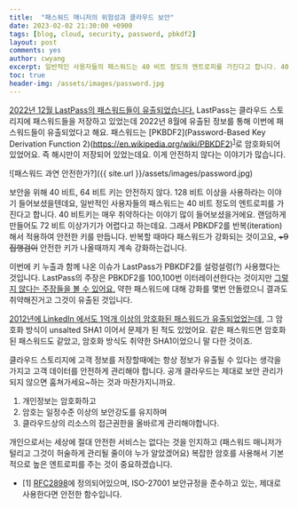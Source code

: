 ```yaml
---
title:  "패스워드 매니저의 위험성과 클라우드 보안"
date: 2023-02-02 21:30:00 +0900
tags: [blog, cloud, security, password, pbkdf2]
layout: post
comments: yes
author: cwyang
excerpt: 일반적인 사용자들의 패스워드는 40 비트 정도의 엔트로피를 가진다고 합니다. 40 비트 키는 매우 취약하다는 이야기 많이 들어보셨을거에요. 랜덤하게 만들어도 72 비트 이상가기가 어렵다고 하는데요. 그래서 PBKDF2를 반복(iteration)해서 적용하여 안전한 키를 만듭니다.
toc: true
header-img: /assets/images/password.jpg
---
```

[2022년 12월 LastPass의 패스워드들이 유출되었습니다.](https://blog.lastpass.com/2022/12/notice-of-recent-security-incident/)
LastPass는 클라우드 스토리지에 패스워드들을 저장하고 있었는데
2022년 8월에 유출된 정보를 통해 이번에 패스워드들이 유출되었다고 해요.
패스워드는 [PKBDF2](Password-Based Key Derivation Function 2)(https://en.wikipedia.org/wiki/PBKDF2)<sup>[1](#footnode1)</sup>로 암호화되어 있었어요. 즉 해시만이 저장되어 있었는데요. 이게 안전하지 않다는 이야기가 많습니다.

![패스워드 과연 안전한가?]({{ site.url }}/assets/images/password.jpg)

보안을 위해 40 비트, 64 비트 키는 안전하지 않다. 128 비트 이상을 사용하라는 이야기 들어보셨을텐데요,
일반적인 사용자들의 패스워드는 40 비트 정도의 엔트로피를 가진다고 합니다.
40 비트키는 매우 취약하다는 이야기 많이 들어보셨을거에요.
랜덤하게 만들어도 72 비트 이상가기가 어렵다고 하는데요.
그래서 PBKDF2를 반복(iteration)해서 적용하여 안전한 키를 만듭니다. 반복할 때마다 패스워드가 강화되는 것이고요, 
~~+9 집행검이~~ 안전한 키가 나올때까지 계속 강화하는겁니다.

이번에 키 누출과 함께 나온 이슈가 LastPass가 PBKDF2를 설렁설렁(?) 사용했다는 것입니다.
LastPass의 주장은 PBKDF2를 100,100번 이터레이션한다는 것이지만 [그렇지 않다는 주장들을 볼 수 있어요.](https://www.reddit.com/r/Lastpass/comments/106p7le/by_default_the_number_of_password_iterations_that/) 
약한 패스워드에 대해 강화를 몇번 안돌렸으니 결과도 취약해진거고 그것이 유출된 것입니다.

[2012년에 LinkedIn 에서도 1억개 이상의 암호화된 패스워드가 유출되었었는데,](https://www.trendmicro.com/vinfo/us/security/news/cyber-attacks/2012-linkedin-breach-117-million-emails-and-passwords-stolen-not-6-5m) 그 암호화 방식이 unsalted SHA1 이어서 문제가 된 적도 있었어요. 같은 패스워드면 암호화된 패스워드도 같았고, 암호화 방식도 취약한 SHA1이었으니 말 다한 것이죠.

클라우드 스토리지에 고객 정보를 저장할때에는 항상 정보가 유출될 수 있다는 생각을 가지고 고객 데이터를 안전하게 관리해야 합니다.
공개 클라우드는 제대로 보안 관리가 되지 않으면 훔쳐가세요~하는 것과 마찬가지니까요.

1. 개인정보는 암호화하고
2. 암호는 일정수준 이상의 보안강도를 유지하며
3. 클라우드상의 리소스의 접근권한을 올바르게 관리해야합니다.

개인으로서는 세상에 절대 안전한 서비스는 없다는 것을 인지하고
(패스워드 매니저가 털리고 그것이 허술하게 관리될 줄이야 누가 알았겠어요)
복잡한 암호를 사용해서 기본적으로 높은 엔트로피를 주는 것이 중요하겠습니다.

* <a id="footnote1">[1]</a> [RFC2898](https://datatracker.ietf.org/doc/html/rfc2898)에 정의되어있으며, ISO-27001 보안규정을 준수하고 있는, 제대로 사용한다면 안전한 함수입니다.
